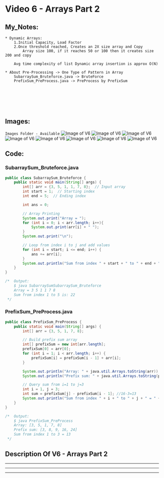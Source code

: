 # Video 6 - Arrays Part 2

## My_Notes:
```
* Dynamic Arrays:
    1.Initial Capacity, Load Factor
    2.Once threshold reached, Creates an 2X size array and Copy
        Array size 100, if it reaches 50 or 100 then it creates size 200 and copy

    Avg time complexity of list Dynamic array insertion is approx O(N)

* About Pre-Processing -> One Type of Pattern in Array
    SubarraySum_Bruteforce.java -> BruteForce
    PrefixSum_PreProcess.java -> PreProcess by PrefixSum







```

## Images:
``` Images Folder - Available ```
![Image of V6](Images/(V6)%201.png)
![Image of V6](Images/(V6)%202.png)
![Image of V6](Images/(V6)%203.png)
![Image of V6](Images/(V6)%204.png)
![Image of V6](Images/(V6)%205.png)
![Image of V6](Images/(V6)%206.png)
![Image of V6](Images/(V6)%207.png)
![Image of V6](Images/(V6)%208.png)

## Code:
### SubarraySum_Bruteforce.java
``` java
public class SubarraySum_Bruteforce {
    public static void main(String[] args) {
        int[] arr = {3, 5, 1, 1, 7, 8};  // Input array
        int start = 1;  // Starting index
        int end = 5;  // Ending index

        int ans = 0;

        // Array Printing
        System.out.print("Array = ");
        for (int i = 0; i < arr.length; i++){
            System.out.print(arr[i] + " ");
        }
        System.out.print("\n");

        // Loop from index i to j and add values
        for (int i = start; i <= end; i++) {
            ans += arr[i];
        }
        System.out.println("Sum from index " + start + " to " + end + " is: " + ans);
    }
}

/*  Output:
    $ java SubarraySumSubarraySum_Bruteforce
    Array = 3 5 1 1 7 8 
    Sum from index 1 to 5 is: 22
 */
```

### PrefixSum_PreProcess.java
``` java
public class PrefixSum_PreProcess {
    public static void main(String[] args) {
        int[] arr = {3, 5, 1, 7, 8};

        // Build prefix sum array
        int[] prefixSum = new int[arr.length];
        prefixSum[0] = arr[0];
        for (int i = 1; i < arr.length; i++) {
            prefixSum[i] = prefixSum[i - 1] + arr[i];
        }

        System.out.println("Array: " + java.util.Arrays.toString(arr));
        System.out.println("Prefix sum: " + java.util.Arrays.toString(prefixSum));  // Print prefix sum

        // Query sum from i=1 to j=3
        int i = 1, j = 3;
        int sum = prefixSum[j] - prefixSum[i - 1]; //16-3=13
        System.out.println("Sum from index " + i + " to " + j + " = " + sum);
    }
}

/*  Output:
    $ java PrefixSum_PreProcess
    Array: [3, 5, 1, 7, 8]
    Prefix sum: [3, 8, 9, 16, 24]
    Sum from index 1 to 3 = 13
 */
```

## Description Of V6 - Arrays Part 2



___
---
***
